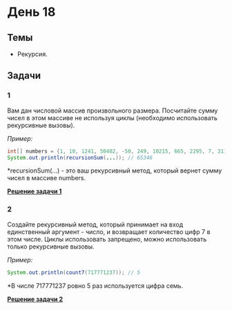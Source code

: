 # День 18

## Темы
- Рекурсия.

## Задачи
### 1
Вам дан числовой массив произвольного размера. Посчитайте сумму чисел в этом
массиве не используя циклы (необходимо использовать рекурсивные вызовы).

*Пример:*
```java
int[] numbers = {1, 10, 1241, 50402, -50, 249, 10215, 665, 2295, 7, 311};
System.out.println(recursionSum(...)); // 65346
```

*recursionSum(...) - это ваш рекурсивный метод, который вернет сумму чисел в
массиве numbers.

**[Решение задачи 1](Task_01.java)**

### 2
Создайте рекурсивный метод, который принимает на вход единственный аргумент -
число, и возвращает количество цифр 7 в этом числе. Циклы использовать
запрещено, можно использовать только рекурсивные вызовы.

*Пример:*
```java
System.out.println(count7(717771237)); // 5
```
*В числе 717771237 ровно 5 раз используется цифра семь.

**[Решение задачи 2](Task_02.java)**

